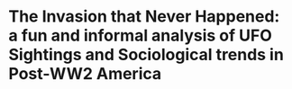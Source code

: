 # The Invasion that Never Happened: a fun and informal analysis of UFO Sightings and Sociological trends in Post-WW2 America
